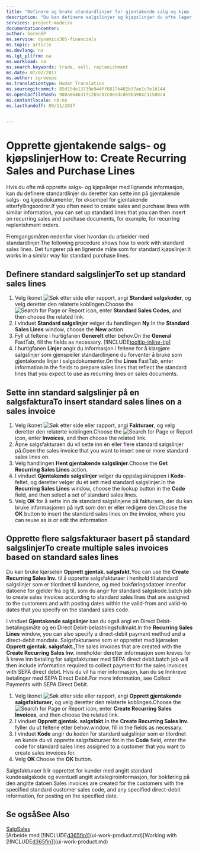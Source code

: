 ```yaml
---
title: "Definere og bruke standardlinjer for gjentakende salg og kjøp | Microsoft-dokumentasjon"
description: "Du kan definere salgslinjer og kjøpslinjer du ofte lager, og deretter sette dem inn i salgs- og kjøpsdokumenter for å fylle ut linjene raskt med standardinformasjon."
services: project-madeira
documentationcenter: 
author: SorenGP
ms.service: dynamics365-financials
ms.topic: article
ms.devlang: na
ms.tgt_pltfrm: na
ms.workload: na
ms.search.keywords: trade, sell, replenishment
ms.date: 07/02/2017
ms.author: sgroespe
ms.translationtype: Human Translation
ms.sourcegitcommit: 85d15de13739e944ff8817b402b37ae1c7e1b144
ms.openlocfilehash: 980a0646317c2b5c02c0eadcde9ba984c11580c4
ms.contentlocale: nb-no
ms.lasthandoff: 09/11/2017


---
```

# <a name="how-to-create-recurring-sales-and-purchase-lines"></a><span data-ttu-id="1a7f4-103">Opprette gjentakende salgs- og kjøpslinjer</span><span class="sxs-lookup"><span data-stu-id="1a7f4-103">How to: Create Recurring Sales and Purchase Lines</span></span>
<span data-ttu-id="1a7f4-104">Hvis du ofte må opprette salgs- og kjøpslinjer med lignende informasjon, kan du definere standardlinjer du deretter kan sette inn på gjentakende salgs- og kjøpsdokumenter, for eksempel for gjentakende etterfyllingsordrer.</span><span class="sxs-lookup"><span data-stu-id="1a7f4-104">If you often need to create sales and purchase lines with similar information, you can set up standard lines that you can then insert on recurring sales and purchase documents, for example, for recurring replenishment orders.</span></span>  

<span data-ttu-id="1a7f4-105">Fremgangsmåten nedenfor viser hvordan du arbeider med standardlinjer.</span><span class="sxs-lookup"><span data-stu-id="1a7f4-105">The following procedure shows how to work with standard sales lines.</span></span> <span data-ttu-id="1a7f4-106">Det fungerer på en lignende måte som for standard kjøpslinjer.</span><span class="sxs-lookup"><span data-stu-id="1a7f4-106">It works in a similar way for standard purchase lines.</span></span>  

## <a name="to-set-up-standard-sales-lines"></a><span data-ttu-id="1a7f4-107">Definere standard salgslinjer</span><span class="sxs-lookup"><span data-stu-id="1a7f4-107">To set up standard sales lines</span></span>  
1. <span data-ttu-id="1a7f4-108">Velg ikonet ![Søk etter side eller rapport](media/ui-search/search_small.png "Ikonet Søk etter side eller rapport"), angi **Standard salgskoder**, og velg deretter den relaterte koblingen.</span><span class="sxs-lookup"><span data-stu-id="1a7f4-108">Choose the ![Search for Page or Report](media/ui-search/search_small.png "Search for Page or Report icon") icon, enter **Standard Sales Codes**, and then choose the related link.</span></span>  
2. <span data-ttu-id="1a7f4-109">I vinduet **Standard salgslinjer** velger du handlingen **Ny**.</span><span class="sxs-lookup"><span data-stu-id="1a7f4-109">In the **Standard Sales Lines** window, choose the **New** action.</span></span>  
3. <span data-ttu-id="1a7f4-110">Fyll ut feltene i hurtigfanen **Generelt** etter behov.</span><span class="sxs-lookup"><span data-stu-id="1a7f4-110">On the **General** FastTab, fill the fields as necessary.</span></span> [!INCLUDE[tooltip-inline-tip](includes/tooltip-inline-tip_md.md)]  
4. <span data-ttu-id="1a7f4-111">I hurtigfanen **Linjer** angir du informasjon i feltene for å klargjøre salgslinjer som gjenspeiler standardlinjene du forventer å bruke som gjentakende linjer i salgsdokumenter.</span><span class="sxs-lookup"><span data-stu-id="1a7f4-111">On the **Lines** FastTab, enter information in the fields to prepare sales lines that reflect the standard lines that you expect to use as recurring lines on sales documents.</span></span>  

## <a name="to-insert-standard-sales-lines-on-a-sales-invoice"></a><span data-ttu-id="1a7f4-112">Sette inn standard salgslinjer på en salgsfaktura</span><span class="sxs-lookup"><span data-stu-id="1a7f4-112">To insert standard sales lines on a sales invoice</span></span>
1. <span data-ttu-id="1a7f4-113">Velg ikonet ![Søk etter side eller rapport](media/ui-search/search_small.png "Ikonet Søk etter side eller rapport"), angi **Fakturaer**, og velg deretter den relaterte koblingen.</span><span class="sxs-lookup"><span data-stu-id="1a7f4-113">Choose the ![Search for Page or Report](media/ui-search/search_small.png "Search for Page or Report icon") icon, enter **Invoices**, and then choose the related link.</span></span>
2. <span data-ttu-id="1a7f4-114">Åpne salgsfakturaen du vil sette inn én eller flere standard salgslinjer på.</span><span class="sxs-lookup"><span data-stu-id="1a7f4-114">Open the sales invoice that you want to insert one or more standard sales lines on.</span></span>
3. <span data-ttu-id="1a7f4-115">Velg handlingen **Hent gjentakende salgslinjer**.</span><span class="sxs-lookup"><span data-stu-id="1a7f4-115">Choose the **Get Recurring Sales Lines** action.</span></span>
4. <span data-ttu-id="1a7f4-116">I vinduet **Gjentakende salgslinjer** velger du oppslagsknappen i **Kode**-feltet, og deretter velger du et sett med standard salgslinjer.</span><span class="sxs-lookup"><span data-stu-id="1a7f4-116">In the **Recurring Sales Lines** window, choose the lookup button in the **Code** field, and then select a set of standard sales lines.</span></span>
5. <span data-ttu-id="1a7f4-117">Velg **OK** for å sette inn de standard salgslinjene på fakturaen, der du kan bruke informasjonen på nytt som den er eller redigere den.</span><span class="sxs-lookup"><span data-stu-id="1a7f4-117">Choose the **OK** button to insert the standard sales lines on the invoice, where you can reuse as is or edit the information.</span></span>

## <a name="to-create-multiple-sales-invoices-based-on-standard-sales-lines"></a><span data-ttu-id="1a7f4-118">Opprette flere salgsfakturaer basert på standard salgslinjer</span><span class="sxs-lookup"><span data-stu-id="1a7f4-118">To create multiple sales invoices based on standard sales lines</span></span>
<span data-ttu-id="1a7f4-119">Du kan bruke kjørselen **Opprett gjentak. salgsfakt.**</span><span class="sxs-lookup"><span data-stu-id="1a7f4-119">You can use the **Create Recurring Sales Inv.**</span></span> <span data-ttu-id="1a7f4-120">til å opprette salgsfakturaer i henhold til standard salgslinjer som er tilordnet til kundene, og med bokføringsdatoer innenfor datoene for gjelder fra og til, som du angir for standard salgskode.</span><span class="sxs-lookup"><span data-stu-id="1a7f4-120">batch job to create sales invoices according to standard sales lines that are assigned to the customers and with posting dates within the valid-from and valid-to dates that you specify on the standard sales code.</span></span>

<span data-ttu-id="1a7f4-121">I vinduet **Gjentakende salgslinjer** kan du også angi en Direct Debit-betalingsmåte og en Direct Debit-belastningsfullmakt.</span><span class="sxs-lookup"><span data-stu-id="1a7f4-121">In the **Recurring Sales Lines** window, you can also specify a direct-debit payment method and a direct-debit mandate.</span></span> <span data-ttu-id="1a7f4-122">Salgsfakturaene som er opprettet med kjørselen **Opprett gjentak. salgsfakt.**,</span><span class="sxs-lookup"><span data-stu-id="1a7f4-122">The sales invoices that are created with the **Create Recurring Sales Inv.**</span></span> <span data-ttu-id="1a7f4-123">inneholder deretter informasjon som kreves for å kreve inn betaling for salgsfakturaer med SEPA direct debit.</span><span class="sxs-lookup"><span data-stu-id="1a7f4-123">batch job will then include information required to collect payment for the sales invoices with SEPA direct debit.</span></span> <span data-ttu-id="1a7f4-124">Hvis du vil ha mer informasjon, kan du se Innkreve betalinger med SEPA Direct Debit.</span><span class="sxs-lookup"><span data-stu-id="1a7f4-124">For more information, see Collect Payments with SEPA Direct Debit.</span></span>

1. <span data-ttu-id="1a7f4-125">Velg ikonet ![Søk etter side eller rapport](media/ui-search/search_small.png "Ikonet Søk etter side eller rapport"), angi **Opprett gjentakende salgsfakturaer**, og velg deretter den relaterte koblingen.</span><span class="sxs-lookup"><span data-stu-id="1a7f4-125">Choose the ![Search for Page or Report](media/ui-search/search_small.png "Search for Page or Report icon") icon, enter **Create Recurring Sales Invoices**, and then choose the related link.</span></span>
2. <span data-ttu-id="1a7f4-126">I vinduet **Opprett gjentak. salgsfakt.**</span><span class="sxs-lookup"><span data-stu-id="1a7f4-126">In the **Create Recurring Sales Inv.**</span></span> <span data-ttu-id="1a7f4-127">fyller du ut feltene etter behov.</span><span class="sxs-lookup"><span data-stu-id="1a7f4-127">window, fill in the fields as necessary.</span></span>
3. <span data-ttu-id="1a7f4-128">I vinduet **Kode** angir du koden for standard salgslinjer som er tilordnet en kunde du vil opprette salgsfakturaer for.</span><span class="sxs-lookup"><span data-stu-id="1a7f4-128">In the **Code** field, enter the code for standard sales lines assigned to a customer that you want to create sales invoices for.</span></span>
4. <span data-ttu-id="1a7f4-129">Velg **OK**.</span><span class="sxs-lookup"><span data-stu-id="1a7f4-129">Choose the **OK** button.</span></span>

<span data-ttu-id="1a7f4-130">Salgsfakturaer blir opprettet for kunder med angitt standard kundesalgskode og eventuell angitt avtalegiroinformasjon, for bokføring på den angitte datoen.</span><span class="sxs-lookup"><span data-stu-id="1a7f4-130">Sales invoices are created for the customers with the specified standard customer sales code, and any specified direct-debit information, for posting on the specified date.</span></span>

## <a name="see-also"></a><span data-ttu-id="1a7f4-131">Se også</span><span class="sxs-lookup"><span data-stu-id="1a7f4-131">See Also</span></span>  
[<span data-ttu-id="1a7f4-132">Salg</span><span class="sxs-lookup"><span data-stu-id="1a7f4-132">Sales</span></span>](sales-manage-sales.md)  
<span data-ttu-id="1a7f4-133">[Arbeide med [!INCLUDE[d365fin](includes/d365fin_md.md)]](ui-work-product.md)</span><span class="sxs-lookup"><span data-stu-id="1a7f4-133">[Working with [!INCLUDE[d365fin](includes/d365fin_md.md)]](ui-work-product.md)</span></span>

